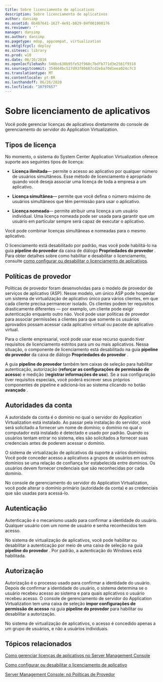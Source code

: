```yaml
---
title: Sobre licenciamento de aplicativos
description: Sobre licenciamento de aplicativos
author: dansimp
ms.assetid: 6b487641-1627-4e91-b829-04f001008176
ms.reviewer: ''
manager: dansimp
ms.author: dansimp
ms.pagetype: mdop, appcompat, virtualization
ms.mktglfcycl: deploy
ms.sitesec: library
ms.prod: w10
ms.date: 06/16/2016
ms.openlocfilehash: 546bc630b95fe52f960c7bdfb771d3e2561f9318
ms.sourcegitcommit: 354664bc527d93f80687cd2eba70d1eea024c7c3
ms.translationtype: MT
ms.contentlocale: pt-BR
ms.lasthandoff: 06/26/2020
ms.locfileid: "10797657"
---
```

# Sobre licenciamento de aplicativos


Você pode gerenciar licenças de aplicativos diretamente do console de gerenciamento do servidor do Application Virtualization.

## Tipos de licença


No momento, o sistema do System Center Application Virtualization oferece suporte aos seguintes tipos de licença:

-   **Licença ilimitada**— permite o acesso ao aplicativo por qualquer número de usuários simultâneos. Esse método de licenciamento é apropriado quando você deseja associar uma licença de toda a empresa a um aplicativo.

-   **Licença simultânea**— permite que você defina o número máximo de usuários simultâneos que têm permissão para usar o aplicativo.

-   **Licença nomeada**— permite atribuir uma licença a um usuário individual. Uma licença nomeada pode ser usada para garantir que um usuário em particular sempre será capaz de executar o aplicativo.

Você pode combinar licenças simultâneas e nomeadas para o mesmo aplicativo.

O licenciamento está desabilitado por padrão, mas você pode habilitá-lo na guia **pipeline do provedor** da caixa de diálogo **Propriedades do provedor** . Para obter detalhes sobre como habilitar e desabilitar o licenciamento, consulte [como configurar ou desabilitar o licenciamento de aplicativos](how-to-set-up-or-disable-application-licensing.md).

## Políticas de provedor


Políticas de provedor foram desenvolvidas para o modelo de provedor de serviços de aplicativo (ASP). Nesse modelo, um único ASP pode hospedar um sistema de virtualização de aplicativo único para vários clientes, em que cada cliente precisa permanecer isolado. Os clientes podem ter requisitos drasticamente diferentes — por exemplo, um cliente pode exigir autenticação enquanto outro não. Você pode usar políticas de provedor para associar permissões a clientes para que somente os usuários aprovados possam acessar cada aplicativo virtual ou pacote de aplicativo virtual.

Para o cliente empresarial, você pode usar esse recurso quando tiver requisitos de licenciamento estritos para um ou mais aplicativos. Nessa situação, o componente de licenciamento está desabilitado na guia **pipeline do provedor** da caixa de diálogo **Propriedades do provedor** .

A guia **pipeline do provedor** também tem caixas de seleção para habilitar autenticação, autorização (**reforçar as configurações de permissão de acesso**) e medição (**registrar informações de uso**). Se a sua configuração tiver requisitos especiais, você poderá escrever seus próprios componentes de pipeline e adicioná-los ao sistema clicando no botão **avançado** .

## Autoridades da conta


A autoridade da conta é o domínio no qual o servidor do Application Virtualization está instalado. Ao passar pela instalação do servidor, você será solicitado a fornecer um nome de domínio; o domínio no qual o computador está instalado é detectado e usado por padrão. Quando os usuários tentam entrar no sistema, eles são solicitados a fornecer suas credenciais antes de poderem acessar o domínio.

O sistema de virtualização de aplicativos dá suporte a vários domínios. Você pode conceder acesso a aplicativos a grupos de usuários em outros domínios se uma relação de confiança for estabelecida entre domínios. Os usuários devem fornecer credenciais que são reconhecidas por cada domínio.

No console de gerenciamento do servidor do Application Virtualization, você pode alterar o domínio primário (autoridade da conta) e as credenciais que são usadas para acessá-lo.

## Autenticação


Autenticação é o mecanismo usado para confirmar a identidade do usuário. Qualquer usuário com um nome de usuário e senha reconhecidos tem acesso.

No sistema de virtualização de aplicativos, você pode habilitar ou desabilitar a autenticação por meio de uma caixa de seleção na guia **pipeline do provedor** . Por padrão, a autenticação do Windows está habilitada.

## Autorização


Autorização é o processo usado para confirmar a identidade do usuário. Depois de confirmar a identidade do usuário, o sistema determina se o usuário recebeu acesso ao sistema e para quais aplicativos o usuário recebeu acesso. O console de gerenciamento de servidor do Application Virtualization tem uma caixa de seleção **impor configurações de permissão de acesso** na guia **pipeline do provedor** para habilitar ou desabilitar a autorização.

No sistema de virtualização de aplicativos, o acesso é concedido apenas a um grupo de usuários, e não a usuários individuais.

## Tópicos relacionados


[Como gerenciar licenças de aplicativos no Server Management Console](how-to-manage-application-licenses-in-the-server-management-console.md)

[Como configurar ou desabilitar o licenciamento de aplicativo](how-to-set-up-or-disable-application-licensing.md)

[Server Management Console: nó Políticas de Provedor](server-management-console-provider-policies-node.md)

 

 





